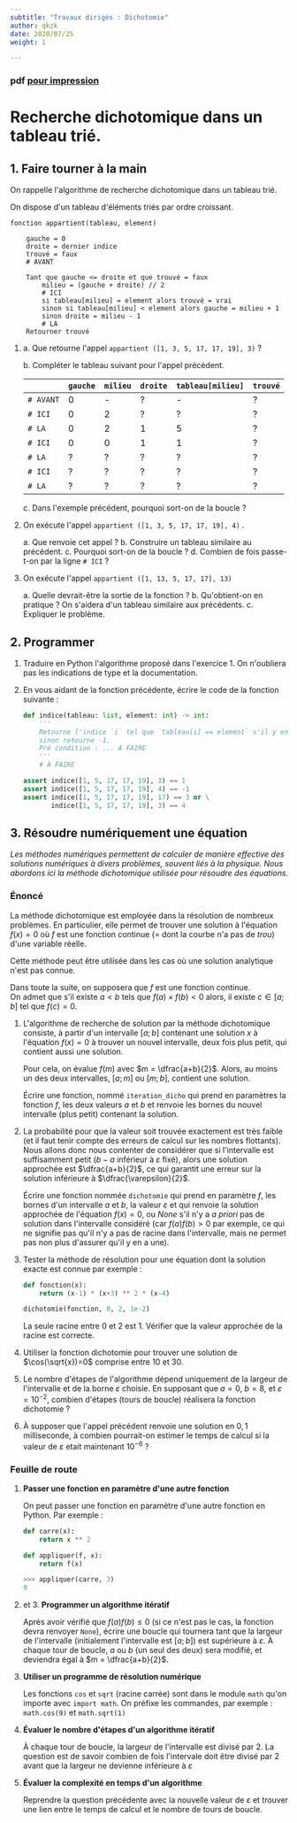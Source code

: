 ```yaml
---
subtitle: "Travaux dirigés : Dichotomie"
author: qkzk
date: 2020/07/25
weight: 1

---
```


### pdf [pour impression](/uploads/docsnsi/algo/dicho/dichotomie_td.pdf)

# Recherche dichotomique dans un tableau trié.

## 1. Faire tourner à la main

On rappelle l'algorithme de recherche dichotomique dans un tableau trié.

On dispose d'un tableau d'éléments triés par ordre croissant.


```
fonction appartient(tableau, element)

    gauche = 0
    droite = dernier indice
    trouvé = faux
    # AVANT

    Tant que gauche <= droite et que trouvé = faux 
        milieu = (gauche + droite) // 2
        # ICI
        si tableau[milieu] = element alors trouvé = vrai
        sinon si tableau[milieu] < element alors gauche = milieu + 1
        sinon droite = milieu - 1
        # LA
    Retourner trouvé
```

1. a. Que retourne l'appel `appartient ([1, 3, 5, 17, 17, 19], 3)` ?

    b. Compléter le tableau suivant pour l'appel précédent.

    |           | `gauche` | `milieu` | `droite` | `tableau[milieu]` | `trouvé` |
    |-----------|----------|----------|----------|-------------------|----------|
    | `# AVANT` | 0        | -        | ?        | -                 | ?        |
    | `# ICI`   | 0        | 2        | ?        | ?                 | ?        |
    | `# LA`    | 0        | 2        | 1        | 5                 | ?        |
    | `# ICI`   | 0        | 0        | 1        | 1                 | ?        |
    | `# LA`    | ?        | ?        | ?        | ?                 | ?        |
    | `# ICI`   | ?        | ?        | ?        | ?                 | ?        |
    | `# LA`    | ?        | ?        | ?        | ?                 | ?        |

    c. Dans l'exemple précédent, pourquoi sort-on de la boucle ?

2. On exécute l'appel  `appartient ([1, 3, 5, 17, 17, 19], 4)` .

    a. Que renvoie cet appel ?
    b. Construire un tableau similaire au précédent.
    c. Pourquoi sort-on de la boucle ?
    d. Combien de fois passe-t-on par la ligne `# ICI` ?

3. On exécute l'appel  `appartient ([1, 13, 5, 17, 17], 13)`

    a. Quelle devrait-être la sortie de la fonction ?
    b. Qu'obtient-on en pratique ? On s'aidera d'un tableau similaire aux
        précédents.
    c. Expliquer le problème.


## 2. Programmer


1. Traduire en Python l'algorithme proposé dans l'exercice 1. On n'oubliera
    pas les indications de type et la documentation.

2. En vous aidant de la fonction précédente, écrire le code de la fonction
    suivante :

    ```python
    def indice(tableau: list, element: int) -> int:
        '''
        Retourne l'indice `i` tel que `tableau[i] == element` s'il y en a un
        sinon retourne -1.
        Pré condition : ... A FAIRE
        '''
        # À FAIRE

    assert indice([1, 5, 17, 17, 19], 3) == 1
    assert indice([1, 5, 17, 17, 19], 4) == -1
    assert indice([1, 5, 17, 17, 19], 17) == 3 or \
           indice([1, 5, 17, 17, 19], 3) == 4
    ```

## 3. Résoudre numériquement une équation

_Les méthodes numériques permettent de calculer de manière effective des
solutions numériques à divers problèmes, souvent liés à la physique. Nous
abordons ici la méthode dichotomique utilisée pour résoudre des équations._

### Énoncé

La méthode dichotomique est employée dans la résolution de nombreux problèmes.
En particulier, elle permet de trouver une solution à l'équation $f(x) = 0$ où
$f$ est une fonction continue (= dont la courbe n'a pas de _trou_) d'une
variable réelle.

Cette méthode peut être utilisée dans les cas où une solution analytique n'est
pas connue.

Dans toute la suite, on supposera que $f$ est une fonction continue.\
On admet que s'il existe $a < b$ tels que $f(a) \times f(b) < 0$ alors, il
existe $c \in [a;b]$ tel que $f(c) = 0$.

1. L'algorithme de recherche de solution par la méthode dichotomique consiste,
    à partir d'un intervalle $[a;b]$ contenant une solution $x$ à l'équation
    $f(x) = 0$ à trouver un nouvel intervalle, deux fois plus petit, qui 
    contient aussi une solution.

    Pour cela, on évalue $f(m)$ avec $m = \dfrac{a+b}{2}$. Alors, au moins
    un des deux intervalles, $[a;m]$ ou $[m;b]$, contient une solution.

    Écrire une fonction, nommé `iteration_dicho` qui prend en paramètres
    la fonction $f$, les deux valeurs $a$ et $b$ et renvoie les bornes du
    nouvel intervalle (plus petit) contenant la solution.

2. La probabilité pour que la valeur soit trouvée exactement est très faible
    (et il faut tenir compte des erreurs de calcul sur les nombres flottants).
    Nous allons donc nous contenter de considérer que si l'intervalle est 
    suffisamment petit ($b - a$ inférieur à $\varepsilon$ fixé), alors une
    solution approchée est $\dfrac{a+b}{2}$, ce qui garantit une erreur sur
    la solution inférieure à $\dfrac{\varepsilon}{2}$.

    Écrire une fonction nommée `dichotomie` qui prend en paramètre $f$,
    les bornes d'un intervalle $a$ et $b$, la valeur $\varepsilon$ et qui renvoie
    la solution approchée de l'équation $f(x)=0$, ou $None$ s'il n'y a _a priori_
    pas de solution dans l'intervalle considéré (car $f(a)f(b)>0$ par exemple,
    ce qui ne signifie pas qu'il n'y a pas de racine dans l'intervalle,
    mais ne permet pas non plus d'assurer qu'il y en a une).

3. Tester la méthode de résolution pour une équation dont la solution exacte
    est connue par exemple :

    ```python
    def fonction(x):
        return (x-1) * (x+3) ** 2 * (x-4)

    dichotomie(fonction, 0, 2, 1e-2)
    ```

    La seule racine entre $0$ et $2$ est $1$. Vérifier que la valeur approchée
    de la racine est correcte.

4. Utiliser la fonction dichotomie pour trouver une solution de $\cos(\sqrt{x})=0$
    comprise entre 10 et 30.

5. Le nombre d'étapes de l'algorithme dépend uniquement de la largeur de
    l'intervalle et de la borne $\varepsilon$ choisie. En supposant que $a=0$,
    $b=8$, et $\varepsilon=10^{-2}$, combien d'étapes (tours de boucle) réalisera
    la fonction dichotomie ?

6. À supposer que l'appel précédent renvoie une solution en $0,1$ milliseconde,
    à combien pourrait-on estimer le temps de calcul si la valeur de $\varepsilon$
    etait maintenant $10^{-6}$ ?


### Feuille de route

1. **Passer une fonction en paramètre d'une autre fonction**

    On peut passer une fonction en paramètre d'une autre fonction en Python.
    Par exemple :

    ```python
    def carre(x):
        return x ** 2

    def appliquer(f, x):
        return f(x)

    >>> appliquer(carre, 3)
    9
    ```

2. et 3. **Programmer un algorithme itératif**

    Après avoir vérifié que $f(a)f(b) \leq 0$ (si ce n'est pas le cas, la
    fonction devra renvoyer `None`), écrire une boucle qui tournera tant que
    la largeur de l'intervalle (initialement l'intervalle est $[a;b]$) est
    supérieure à $\varepsilon$. À chaque tour de boucle, $a$ ou $b$ (un seul des
    deux) sera modifié, et deviendra égal à $m = \dfrac{a+b}{2}$.

4. **Utiliser un programme de résolution numérique**

    Les fonctions `cos` et `sqrt` (racine carrée) sont dans le module `math`
    qu'on importe avec `import math`. On préfixe les commandes, par exemple :
    `math.cos(9)` et `math.sqrt(1)`

5. **Évaluer le nombre d'étapes d'un algorithme itératif**

    À chaque tour de boucle, la largeur de l'intervalle est divisé par 2.
    La question est de savoir combien de fois l'intervale doit être divisé
    par 2 avant que la largeur ne devienne inférieure à $\varepsilon$

6. **Évaluer la complexité en temps d'un algorithme**

    Reprendre la question précédente avec la nouvelle valeur de $\varepsilon$
    et trouver une lien entre le temps de calcul et le nombre de tours de
    boucle.


